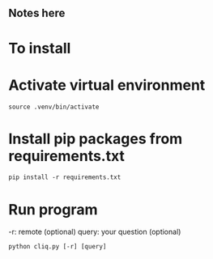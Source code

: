  ## Notes here

# To install

# Activate virtual environment
`source .venv/bin/activate`

# Install pip packages from requirements.txt
`pip install -r requirements.txt`

# Run program
-r: remote (optional)
query: your question (optional)
```
python cliq.py [-r] [query]
```

